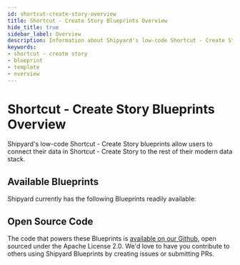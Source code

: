 ```yaml
---
id: shortcut-create-story-overview
title: Shortcut - Create Story Blueprints Overview
hide_title: true
sidebar_label: Overview
description: Information about Shipyard's low-code Shortcut - Create Story templates.
keywords:
- shortcut - create story
- blueprint
- template
- overview
---
```


# Shortcut - Create Story Blueprints Overview

Shipyard's low-code Shortcut - Create Story blueprints allow users to connect their data in Shortcut - Create Story to the rest of their modern data stack.

## Available Blueprints
Shipyard currently has the following Blueprints readily available: 

## Open Source Code
The code that powers these Blueprints is [available on our Github](None), open sourced under the Apache License 2.0. We'd love to have you contribute to others using Shipyard Blueprints by creating issues or submitting PRs.
